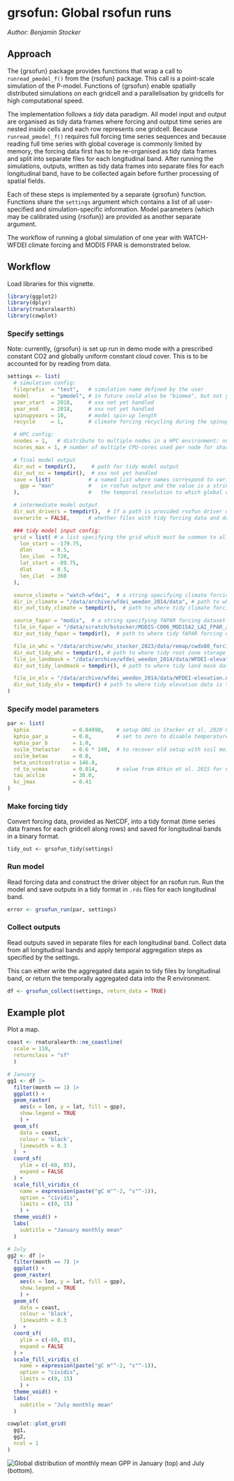 # grsofun: Global rsofun runs

*Author: Benjamin Stocker*

## Approach

The {grsofun} package provides functions that wrap a call to `runread_pmodel_f()` from the {rsofun} package. This call is a point-scale simulation of the P-model. Functions of {grsofun} enable spatially distributed simulations on each gridcell and a parallelisation by gridcells for high computational speed.

The implementation follows a *tidy* data paradigm. All model input and output are organised as tidy data frames where forcing and output time series are nested inside cells and each row represents one gridcell. Because `runread_pmodel_f()` requires full forcing time series sequences and because reading full time series with global coverage is commonly limited by memory, the forcing data first has to be re-organised as tidy data frames and split into separate files for each longitudinal band. After running the simulations, outputs, written as tidy data frames into separate files for each longitudinal band, have to be collected again before further processing of spatial fields.

Each of these steps is implemented by a separate {grsofun} function. Functions share the `settings` argument which contains a list of all user-specified and simulation-specific information. Model parameters (which may be calibrated using {rsofun}) are provided as another separate argument.

The workflow of running a global simulation of one year with WATCH-WFDEI climate forcing and MODIS FPAR is demonstrated below.

## Workflow

Load libraries for this vignette.

``` r
library(ggplot2)
library(dplyr)
library(rnaturalearth)
library(cowplot)
```

### Specify settings

Note: currently, {grsofun} is set up run in demo mode with a prescribed constant CO2 and globally uniform constant cloud cover. This is to be accounted for by reading from data.

``` r
settings <- list(
  # simulation config:
  fileprefix  = "test",   # simulation name defined by the user
  model       = "pmodel", # in future could also be "biomee", but not yet implemented
  year_start  = 2018,     # xxx not yet handled
  year_end    = 2018,     # xxx not yet handled
  spinupyears = 10,       # model spin-up length
  recycle     = 1,        # climate forcing recycling during the spinup

  # HPC config:
  nnodes = 1,   # distribute to multiple nodes in a HPC environment: nnodes=1 no distribution, otherwise nnodes number of nodes to use in a HPC cluster setup to use (e.g. UBELIX) - xxx not yet implemented"
  ncores_max = 1, # number of multiple CPU-cores used per node for shared-memory parallel programming (e.g. with models like OpenMP)"

  # final model output
  dir_out = tempdir(),     # path for tidy model output
  dir_out_nc = tempdir(),  # xxx not yet handled
  save = list(            # a named list where names correspond to variable names
    gpp = "mon"           #   in rsofun output and the value is a string specifying
  ),                      #   the temporal resolution to which global output is to be aggregated.

  # intermediate model output
  dir_out_drivers = tempdir(),  # If a path is provided rsofun driver object is to be saved. Uses additional disk space but substantially speeds up grsofun_run(). If dir_out_drivers is 'NA' driver object are not stored.
  overwrite = FALSE,      # whether files with tidy forcing data and drivers are to be overwritten. If false, reads files if available instead of re-creating them.

  ### tidy model input config:
  grid = list( # a list specifying the grid which must be common to all forcing data
    lon_start = -179.75,
    dlon      = 0.5,
    len_ilon  = 720,
    lat_start = -89.75,
    dlat      = 0.5,
    len_ilat  = 360
  ),

  source_climate = "watch-wfdei",  # a string specifying climate forcing dataset-specific variables
  dir_in_climate = "/data/archive/wfdei_weedon_2014/data", # path to where climate forcing data is located
  dir_out_tidy_climate = tempdir(),  # path to where tidy climate forcing data is to be written

  source_fapar = "modis",  # a string specifying fAPAR forcing dataset-specific variables
  file_in_fapar = "/data/scratch/bstocker/MODIS-C006_MOD15A2_LAI_FPAR_zmaw/MODIS-C006_MOD15A2__LAI_FPAR__LPDAAC__GLOBAL_0.5degree__UHAM-ICDC__2000_2018__MON__fv0.02.nc",  # path to where fAPAR forcing data is located
  dir_out_tidy_fapar = tempdir(),  # path to where tidy fAPAR forcing data is to be written

  file_in_whc = "/data/archive/whc_stocker_2023/data/remap/cwdx80_forcing_0.5degbil.nc",
  dir_out_tidy_whc = tempdir(), # path to where tidy root zone storage capacity forcing data is to be written
  file_in_landmask = "/data/archive/wfdei_weedon_2014/data/WFDEI-elevation.nc",  # path to where land mask data is located
  dir_out_tidy_landmask = tempdir(), # path to where tidy land mask data is to be written

  file_in_elv = "/data/archive/wfdei_weedon_2014/data/WFDEI-elevation.nc", # path to where elevation data is located
  dir_out_tidy_elv = tempdir() # path to where tidy elevation data is to be written
)
```

### Specify model parameters

``` r
par <- list(
  kphio              = 0.04998,    # setup ORG in Stocker et al. 2020 GMD
  kphio_par_a        = 0.0,        # set to zero to disable temperature-dependence of kphio
  kphio_par_b        = 1.0,
  soilm_thetastar    = 0.6 * 240,  # to recover old setup with soil moisture stress
  soilm_betao        = 0.0,
  beta_unitcostratio = 146.0,
  rd_to_vcmax        = 0.014,      # value from Atkin et al. 2015 for C3 herbaceous
  tau_acclim         = 30.0,
  kc_jmax            = 0.41
)
```

### Make forcing tidy

Convert forcing data, provided as NetCDF, into a tidy format (time series data frames for each gridcell along rows) and saved for longitudinal bands in a binary format.

```{r eval=FALSE}
tidy_out <- grsofun_tidy(settings)
```

### Run model

Read forcing data and construct the driver object for an rsofun run. Run the model and save outputs in a tidy format in `.rds` files for each longitudinal band.

``` r
error <- grsofun_run(par, settings)
```

### Collect outputs

Read outputs saved in separate files for each longitudinal band. Collect data from all longitudinal bands and apply temporal aggregation steps as specified by the settings.

This can either write the aggregated data again to tidy files by longitudinal band, or return the temporally aggregated data into the R environment.

``` r
df <- grsofun_collect(settings, return_data = TRUE)
```

## Example plot

Plot a map.

``` r
coast <- rnaturalearth::ne_coastline(
  scale = 110,
  returnclass = "sf"
  )

# January
gg1 <- df |>
  filter(month == 1) |>
  ggplot() +
  geom_raster(
    aes(x = lon, y = lat, fill = gpp),
    show.legend = TRUE
    ) +
  geom_sf(
    data = coast,
    colour = 'black',
    linewidth = 0.3
  )  +
  coord_sf(
    ylim = c(-60, 85),
    expand = FALSE
  ) +
  scale_fill_viridis_c(
    name = expression(paste("gC m"^-2, "s"^-1)),
    option = "cividis",
    limits = c(0, 15)
    ) +
  theme_void() +
  labs(
    subtitle = "January monthly mean"
  )

# July
gg2 <- df |>
  filter(month == 7) |>
  ggplot() +
  geom_raster(
    aes(x = lon, y = lat, fill = gpp),
    show.legend = TRUE
    ) +
  geom_sf(
    data = coast,
    colour = 'black',
    linewidth = 0.3
  )  +
  coord_sf(
    ylim = c(-60, 85),
    expand = FALSE
  ) +
  scale_fill_viridis_c(
    name = expression(paste("gC m"^-2, "s"^-1)),
    option = "cividis",
    limits = c(0, 15)
    ) +
  theme_void() +
  labs(
    subtitle = "July monthly mean"
  )

cowplot::plot_grid(
  gg1,
  gg2,
  ncol = 1
)
```

![Global distribution of monthly mean GPP in January (top) and July (bottom).](man/figures/gpp_demo.png)
